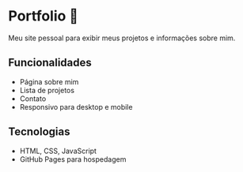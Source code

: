 # Portfolio 🚀

Meu site pessoal para exibir meus projetos e informações sobre mim.  

## Funcionalidades
- Página sobre mim
- Lista de projetos
- Contato
- Responsivo para desktop e mobile

## Tecnologias
- HTML, CSS, JavaScript
- GitHub Pages para hospedagem
